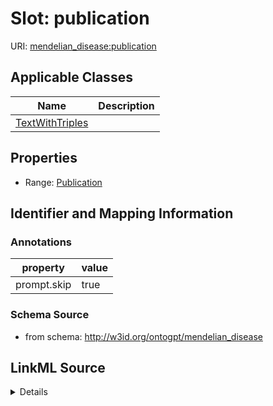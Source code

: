 # Slot: publication

URI: [mendelian_disease:publication](http://w3id.org/ontogpt/mendelian_disease/publication)



<!-- no inheritance hierarchy -->




## Applicable Classes

| Name | Description |
| --- | --- |
[TextWithTriples](TextWithTriples.md) | 






## Properties

* Range: [Publication](Publication.md)







## Identifier and Mapping Information





### Annotations

| property | value |
| --- | --- |
| prompt.skip | true |



### Schema Source


* from schema: http://w3id.org/ontogpt/mendelian_disease




## LinkML Source

<details>
```yaml
name: publication
annotations:
  prompt.skip:
    tag: prompt.skip
    value: 'true'
from_schema: http://w3id.org/ontogpt/mendelian_disease
rank: 1000
alias: publication
owner: TextWithTriples
domain_of:
- TextWithTriples
range: Publication
inlined: true

```
</details>